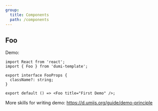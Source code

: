 ```yaml
---
group:
  title: Components
  path: /components
---
```


## Foo

Demo:

```tsx
import React from 'react';
import { Foo } from 'dumi-template';

export interface FooProps {
  className?: string;
}

export default () => <Foo title="First Demo" />;
```

<API></API>

More skills for writing demo: https://d.umijs.org/guide/demo-principle
